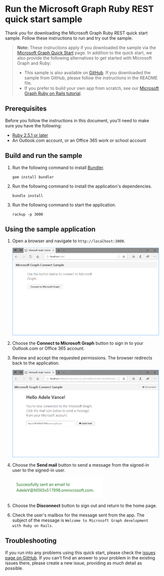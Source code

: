 # Run the Microsoft Graph Ruby REST quick start sample

Thank you for downloading the Microsoft Graph Ruby REST quick start sample. Follow these instructions to run and try out the sample.

> **Note:** These instructions apply if you downloaded the sample via the [Microsoft Graph Quick Start](https://developer.microsoft.com/graph/quick-start) page. In addition to the quick start, we also provide the following alternatives to get started with Microsoft Graph and Ruby:
>
> - This sample is also available on [GitHub](https://github.com/microsoftgraph/ruby-connect-rest-sample). If you downloaded the sample from GitHub, please follow the instructions in the README file.
> - If you prefer to build your own app from scratch, see our [Microsoft Graph Ruby on Rails tutorial](/concepts/ruby.md).

## Prerequisites

Before you follow the instructions in this document, you'll need to make sure you have the following:

- [Ruby 2.5.1 or later](https://www.ruby-lang.org/)
- An Outlook.com account, or an Office 365 work or school account

## Build and run the sample

1. Run the following command to install [Bundler](http://bundler.io/).

    ```Shell
    gem install bundler
    ```

1. Run the following command to install the application's dependencies.

    ```Shell
    bundle install
    ```

1. Run the following command to start the application.

    ```Shell
    rackup -p 3000
    ```

## Using the sample application

1. Open a browser and navigate to `http://localhost:3000`.

    ![A screenshot of the sample application home page](images/ruby-rest/app-homepage.PNG)

1. Choose the **Connect to Microsoft Graph** button to sign in to your Outlook.com or Office 365 account.

1. Review and accept the requested permissions. The browser redirects back to the application.

    ![A screenshot of the sample application after the user signs in](images/ruby-rest/app-signed-in.PNG)

1. Choose the **Send mail** button to send a message from the signed-in user to the signed-in user.

    ![A screenshot of the status message after successfully sending the message](images/ruby-rest/app-success-message.PNG)

1. Choose the **Disconnect** button to sign out and return to the home page.

1. Check the user's mailbox for the message sent from the app. The subject of the message is `Welcome to Microsoft Graph development with Ruby on Rails`.

## Troubleshooting

If you run into any problems using this quick start, please check the [issues page on GitHub](https://github.com/microsoftgraph/ruby-connect-rest-sample/issues). If you can't find an answer to your problem in the existing issues there, please create a new issue, providing as much detail as possible.